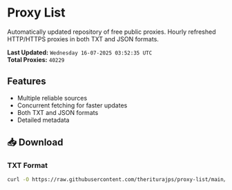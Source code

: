 # Proxy List

Automatically updated repository of free public proxies. Hourly refreshed HTTP/HTTPS proxies in both TXT and JSON formats.

**Last Updated:** `Wednesday 16-07-2025 03:52:35 UTC`  
**Total Proxies:** `40229`

## Features
- Multiple reliable sources
- Concurrent fetching for faster updates
- Both TXT and JSON formats
- Detailed metadata

## 📥 Download

### TXT Format
```bash
curl -O https://raw.githubusercontent.com/theriturajps/proxy-list/main/proxies.txt